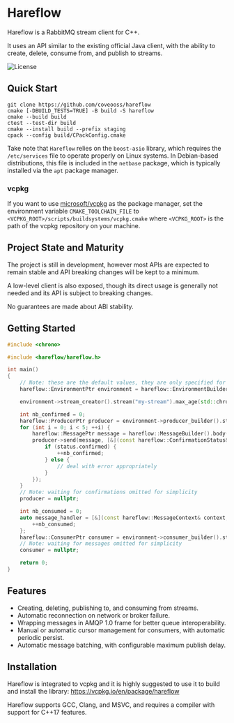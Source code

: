 # Hareflow
Hareflow is a RabbitMQ stream client for C++.

It uses an API similar to the existing official Java client, with the ability to create, delete, consume from, and publish to streams.

![License](https://img.shields.io/github/license/coveooss/hareflow)

## Quick Start

```shell
git clone https://github.com/coveooss/hareflow
cmake [-DBUILD_TESTS=TRUE] -B build -S hareflow
cmake --build build
ctest --test-dir build
cmake --install build --prefix staging
cpack --config build/CPackConfig.cmake
```

Take note that `Hareflow` relies on the `boost-asio` library, which requires the `/etc/services` file to operate properly on Linux systems.
In Debian-based distributions, this file is included in the `netbase` package, which is typically installed via the `apt` package manager.

### vcpkg

If you want to use [microsoft/vcpkg](https://github.com/microsoft/vcpkg) as the package manager, set the environment variable `CMAKE_TOOLCHAIN_FILE` to `<VCPKG_ROOT>/scripts/buildsystems/vcpkg.cmake` where `<VCPKG_ROOT>` is the path of the vcpkg repository on your machine.

## Project State and Maturity
The project is still in development, however most APIs are expected to remain stable and API breaking changes will be kept to a minimum.

A low-level client is also exposed, though its direct usage is generally not needed and its API is subject to breaking changes.

No guarantees are made about ABI stability.

## Getting Started
```cpp
#include <chrono>

#include <hareflow/hareflow.h>

int main()
{
    // Note: these are the default values, they are only specified for illustration purposes.
    hareflow::EnvironmentPtr environment = hareflow::EnvironmentBuilder().host("localhost").username("guest").password("guest").build();

    environment->stream_creator().stream("my-stream").max_age(std::chrono::hours(6)).create();

    int nb_confirmed = 0;
    hareflow::ProducerPtr producer = environment->producer_builder().stream("my-stream").build();
    for (int i = 0; i < 5; ++i) {
        hareflow::MessagePtr message = hareflow::MessageBuilder().body("some data").build();
        producer->send(message, [&](const hareflow::ConfirmationStatus& status) {
            if (status.confirmed) {
                ++nb_confirmed;
            } else {
                // deal with error appropriately
            }
        });
    }
    // Note: waiting for confirmations omitted for simplicity
    producer = nullptr;

    int nb_consumed = 0;
    auto message_handler = [&](const hareflow::MessageContext& context, hareflow::MessagePtr message) {
        ++nb_consumed;
    };
    hareflow::ConsumerPtr consumer = environment->consumer_builder().stream("my-stream").offset(hareflow::OffsetSpecification::first()).message_handler(message_handler).build();
    // Note: waiting for messages omitted for simplicity
    consumer = nullptr;

    return 0;
}
```

## Features
- Creating, deleting, publishing to, and consuming from streams.
- Automatic reconnection on network or broker failure.
- Wrapping messages in AMQP 1.0 frame for better queue interoperability.
- Manual or automatic cursor management for consumers, with automatic periodic persist.
- Automatic message batching, with configurable maximum publish delay.

## Installation
Hareflow is integrated to vcpkg and it is highly suggested to use it to build and install the library: <https://vcpkg.io/en/package/hareflow>

Hareflow supports GCC, Clang, and MSVC, and requires a compiler with support for C++17 features.